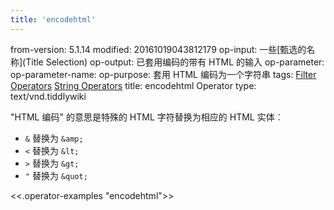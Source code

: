 ```yaml
---
title: 'encodehtml'
---
```


from-version: 5.1.14
modified: 20161019043812179
op-input: 一些[甄选的名称](Title Selection)
op-output: 已套用编码的带有 HTML 的输入
op-parameter: 
op-parameter-name: 
op-purpose: 套用 HTML 编码为一个字符串
tags: [Filter Operators](#Filter%20Operators) [String Operators](#String%20Operators)
title: encodehtml Operator
type: text/vnd.tiddlywiki

"HTML 编码" 的意思是特殊的 HTML 字符替换为相应的 HTML 实体︰

* `&` 替换为 `&amp;`
* `<` 替换为 `&lt;`
* `>` 替换为 `&gt;`
* `"` 替换为 `&quot;`

<<.operator-examples "encodehtml">>
